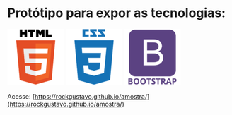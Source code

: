 # Protótipo para expor as tecnologias:

![Modelo](img/html5.png)
![Modelo](img/css3.png)
![Modelo](img/bootstrap.png)

Acesse: [https://rockgustavo.github.io/amostra/](https://rockgustavo.github.io/amostra/)